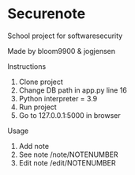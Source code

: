 # Securenote

School project for softwaresecurity

Made by bloom9900 & jogjensen




Instructions
1. Clone project
2. Change DB path in app.py line 16
3. Python interpreter = 3.9
4. Run project 
5. Go to 127.0.0.1:5000 in browser

Usage
1. Add note
2. See note /note/NOTENUMBER
3. Edit note /edit/NOTENUMBER

